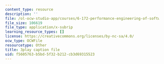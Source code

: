 ```yaml
---
content_type: resource
description: ''
file: /ol-ocw-studio-app/courses/6-172-performance-engineering-of-software-systems-fall-2018/f5605763b5bd5f32b212cb3d69315523_ZusiKXcz_ac.vtt
file_size: 106619
file_type: application/x-subrip
learning_resource_types: []
license: https://creativecommons.org/licenses/by-nc-sa/4.0/
ocw_type: OCWFile
resourcetype: Other
title: 3play caption file
uid: f5605763-b5bd-5f32-b212-cb3d69315523
---
```

